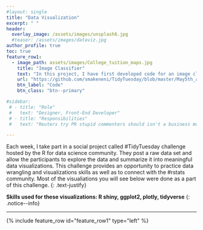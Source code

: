 ```yaml
---
#layout: single
title: "Data Visualization"
excerpt: " "
header:
  overlay_image: /assets/images/unsplash6.jpg
  #teaser: /assets/images/dataviz.jpg
author_profile: true  
toc: true  
feature_row1:
  - image_path: assets/images/College_tuition_maps.jpg
    title: "Image Classifier"
    text: "In this project, I have first developed code for an image classifier built with PyTorch in Jupyter Notebook, then converted it into a command line application. The application allows you to choose one of the pretrained architectures, specify different hyperparameters (learning rate, hidden layers, epochs) and use either GPU or CPU for training. I also implemented saving the checkpoints so that you can continue training if stopped. Image Classifier predicts 102 flower categories. "
    url: "https://github.com/smakeneni/TidyTuesday/blob/master/May5th_animalcrossings.R"
    btn_label: "Code"
    btn_class: "btn--primary"

#sidebar:
 # - title: "Role"
 #   text: "Designer, Front-End Developer"
 # - title: "Responsibilities"
 #   text: "Reuters try PR stupid commenters should isn't a business model"

--- 
```

Each week, I take part in a social project called #TidyTuesday challenge hosted by the R for data science community. They post a raw data set and allow the participants to explore the data and summarize it into meaningful data visualizations. This challenge provides an opportunity to practice data wrangling and visualizations skills as well as to connect with the #rstats community. Most of the visualiations you will see below were done as a part of this challenge.
{: .text-justify}

**Skills used for these visualizations:  R shiny, ggplot2, plotly, tidyverse**
{: .notice--info}

---

{% include feature_row id="feature_row1" type="left" %}
